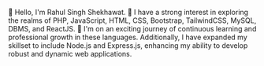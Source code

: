 👋 Hello, I'm Rahul Singh Shekhawat.
👀 I have a strong interest in exploring the realms of PHP, JavaScript, HTML, CSS, Bootstrap, TailwindCSS, MySQL, DBMS, and ReactJS.
🌱 I'm on an exciting journey of continuous learning and professional growth in these languages. Additionally, I have expanded my skillset to include Node.js and Express.js, enhancing my ability to develop robust and dynamic web applications.
<!---
Hrshw/Hrshw is a ✨ special ✨ repository because its `README.md` (this file) appears on your GitHub profile.
You can click the Preview link to take a look at your changes.
--->
